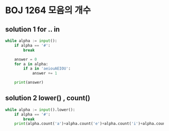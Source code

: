 # BOJ  1264 모음의 개수

## solution 1  for .. in

```python
while alpha := input():
    if alpha == '#':
        break

    answer = 0
    for a in alpha:
        if a in 'aeiouAEIOU':
            answer += 1

    print(answer)

```

## solution 2 lower() , count()


```python
while alpha := input().lower():
    if alpha == '#':
        break
    print(alpha.count('a')+alpha.count('e')+alpha.count('i')+alpha.count('o')+alpha.count('u'))
```